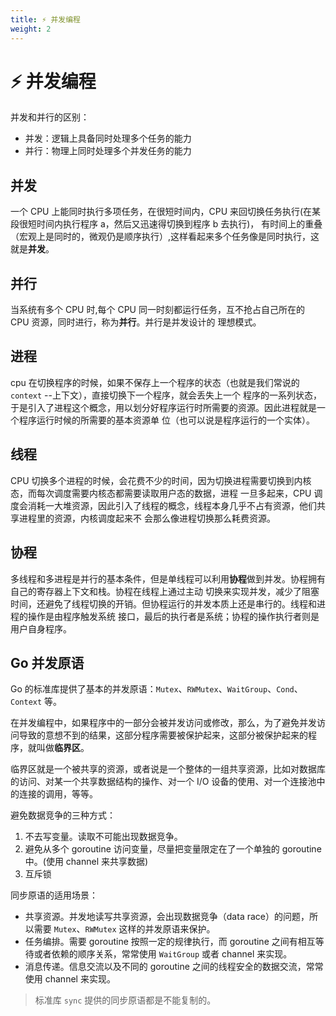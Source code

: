 ```yaml
---
title: ⚡ 并发编程
weight: 2
---
```


# ⚡ 并发编程

并发和并行的区别：

- 并发：逻辑上具备同时处理多个任务的能力
- 并行：物理上同时处理多个并发任务的能力

## 并发

一个 CPU 上能同时执行多项任务，在很短时间内，CPU 来回切换任务执行(在某段很短时间内执行程序 a，然后又迅速得切换到程序 b 去执行)，
有时间上的重叠（宏观上是同时的，微观仍是顺序执行）,这样看起来多个任务像是同时执行，这就是**并发**。

## 并行

当系统有多个 CPU 时,每个 CPU 同一时刻都运行任务，互不抢占自己所在的 CPU 资源，同时进行，称为**并行**。并行是并发设计的
理想模式。

## 进程

cpu 在切换程序的时候，如果不保存上一个程序的状态（也就是我们常说的 `context` --上下文），直接切换下一个程序，就会丢失上一个
程序的一系列状态，于是引入了进程这个概念，用以划分好程序运行时所需要的资源。因此进程就是一个程序运行时候的所需要的基本资源单
位（也可以说是程序运行的一个实体）。

## 线程

CPU 切换多个进程的时候，会花费不少的时间，因为切换进程需要切换到内核态，而每次调度需要内核态都需要读取用户态的数据，进程
一旦多起来，CPU 调度会消耗一大堆资源，因此引入了线程的概念，线程本身几乎不占有资源，他们共享进程里的资源，内核调度起来不
会那么像进程切换那么耗费资源。

## 协程

多线程和多进程是并行的基本条件，但是单线程可以利用**协程**做到并发。协程拥有自己的寄存器上下文和栈。协程在线程上通过主动
切换来实现并发，减少了阻塞时间，还避免了线程切换的开销。但协程运行的并发本质上还是串行的。线程和进程的操作是由程序触发系统
接口，最后的执行者是系统；协程的操作执行者则是用户自身程序。

## Go 并发原语

Go 的标准库提供了基本的并发原语：`Mutex`、`RWMutex`、`WaitGroup`、`Cond`、`Context` 等。

在并发编程中，如果程序中的一部分会被并发访问或修改，那么，为了避免并发访问导致的意想不到的结果，这部分程序需要被保护起来，这部分被保护起来的程序，就叫做**临界区**。

临界区就是一个被共享的资源，或者说是一个整体的一组共享资源，比如对数据库的访问、对某一个共享数据结构的操作、对一个 I/O 设备的使用、对一个连接池中的连接的调用，等等。

避免数据竞争的三种方式：

1. 不去写变量。读取不可能出现数据竞争。
2. 避免从多个 goroutine 访问变量，尽量把变量限定在了一个单独的 goroutine 中。(使用 channel 来共享数据)
3. 互斥锁

同步原语的适用场景：

- 共享资源。并发地读写共享资源，会出现数据竞争（data race）的问题，所以需要 `Mutex`、`RWMutex` 这样的并发原语来保护。
- 任务编排。需要 goroutine 按照一定的规律执行，而 goroutine 之间有相互等待或者依赖的顺序关系，常常使用 `WaitGroup` 或者 channel 来实现。
- 消息传递。信息交流以及不同的 goroutine 之间的线程安全的数据交流，常常使用 channel 来实现。

> 标准库 `sync` 提供的同步原语都是不能复制的。